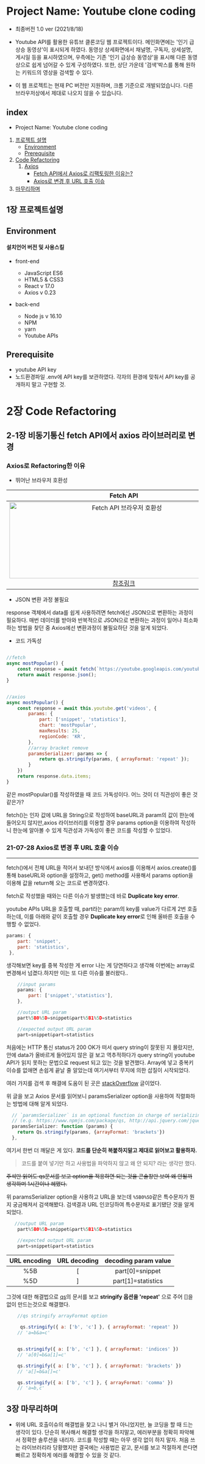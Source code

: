 # Project Name: Youtube clone coding

- 최종버전 1.0 ver (2021/8/18)

- Youtube API를 활용한 유튜브 클론코딩 웹 프로젝트이다. 메인화면에는 '인기 급상승 동영상'이 표시되게 하였다. 동영상 상세화면에서 채널명, 구독자, 상세설명, 게시일 등을 표시하였으며, 우측에는 기존 '인기 급상승 동영상'을 표시해 다른 동영상으로 쉽게 넘어갈 수 있게 구성하였다. 또한, 상단 가운데 '검색'박스를 통해 원하는 키워드의 영상을 검색할 수 있다.

- 이 웹 프로젝트는 현재 PC 버전만 지원하며, 크롬 기준으로 개발되었습니다. 다른 브라우저상에서 제대로 나오지 않을 수 있습니다.

## index

- Project Name: Youtube clone coding

1. [프로젝트 설명](#1장-프로젝트설명)
   - [Environment](#environment)
   - [Prerequisite](#prerequisite)
2. [Code Refactoring](#2장-code-refactoring)
   1. [Axios](#2-1장-비동기통신-fetch-api에서-axios-라이브러리로-변경)
      - [Fetch API에서 Axios로 리팩토링한 이유는?](#axios로-refactoring한-이유)
      - [Axios로 변경 후 URL 호출 이슈](#21-07-28-Axios로-변경-후-URL-호출-이슈)
3. [마무리하며](#3장-마무리하며)

## 1장 프로젝트설명

## Environment

#### 설치언어 버전 및 사용스킬

- front-end

  - JavaScript ES6
  - HTML5 & CSS3
  - React v 17.0
  - Axios v 0.23

- back-end

  - Node js v 16.10
  - NPM
  - yarn
  - Youtube APIs

## Prerequisite

- youtube API key
- 노드환경파일 .env에 API key를 보관하였다. 각자의 환경에 맞춰서 API key를 공개하지 말고 구현할 것.

# 2장 Code Refactoring

## 2-1장 비동기통신 fetch API에서 axios 라이브러리로 변경

### Axios로 Refactoring한 이유

- 뛰어난 브라우저 호환성

|                                                                                                                                     Fetch API                                                                                                                                      |                                                                                                       Axios                                                                                                        |
| :--------------------------------------------------------------------------------------------------------------------------------------------------------------------------------------------------------------------------------------------------------------------------------: | :----------------------------------------------------------------------------------------------------------------------------------------------------------------------------------------------------------------: |
| <img src="https://user-images.githubusercontent.com/50471668/127454334-b41eda40-3eaf-4f21-a4b0-9a41eb73530c.png" width="600" height="200" alt="Fetch API 브라우저 호환성"> [참조링크](https://developer.mozilla.org/en-US/docs/Web/JavaScript/Reference/Statements/async_function) | <img src="https://user-images.githubusercontent.com/50471668/127454355-7f8f2bf2-3dcb-41e1-b8fe-26bbd4b1ad40.png" width="600" height="200" alt="axops 브라우저 호환성" > [참조링크](https://github.com/axios/axios) |

- JSON 변환 과정 불필요

response 객체에서 data를 쉽게 사용하려면 fetch에선 JSON으로 변환하는 과정이 필요하다. 매번 데이터를 받아와 반복적으로 JSON으로 변환하는 과정이 일어나 최소화하는 방법을 찾던 중 Axios에선 변환과정이 불필요하단 것을 알게 되었다.

- 코드 가독성

```JavaScript

//fetch
async mostPopular() {
    const response = await fetch(`https://youtube.googleapis.com/youtube/v3/videos?key=[YOUR_API_KEY]&part=snippet&part=statistics&chart=mostPopular&maxResults=25&regionCode=KR`, this.getRequestOptions);
    return await response.json();
}


//axios
async mostPopular() {
    const response = await this.youtube.get('videos', {
        params: {
            part: ['snippet', 'statistics'],
            chart: 'mostPopular',
            maxResults: 25,
            regionCode: 'KR',
        },
        //array bracket remove
        paramsSerializer: params => {
            return qs.stringify(params, { arrayFormat: 'repeat' });
        }
    })
    return response.data.items;
}
```

같은 mostPopular()를 작성하였을 때 코드 가독성이다. 어느 것이 더 직관성이 좋은 것 같은가?

fetch()는 인자 값에 URL을 String으로 작성하여 baseURL과 param의 값이 한눈에 들어오지 않지만,axios 라이브러리를 이용할 경우 params option을 이용하여 작성하니 한눈에 알아볼 수 있게 직관성과 가독성이 좋은 코드를 작성할 수 있었다.

### **21-07-28 Axios로 변경 후 URL 호출 이슈**

---

fetch()에서 전체 URL을 적어서 보내던 방식에서 axios를 이용해서 axios.create()를 통해 baseURL와 option을 설정하고, get() method를 사용해서 params option을 이용해 값을 return해 오는 코드로 변경하였다.

fetch로 작성했을 때와는 다른 이슈가 발생했는데 바로 **Duplicate key error**.

youtube APIs URL을 호출할 때, part라는 param의 key를 value가 다르게 2번 호출하는데, 이를 아래와 같이 호출할 경우 **Duplicate key error**로 인해 올바른 호출을 수행할 수 없었다.

```javaScript
params: {
    part: 'snippet',
    part: 'statistics',
 },
```

생각해보면 key를 중복 작성한 게 error 나는 게 당연하다고 생각해 이번에는 array로 변경해서 넘겼다.하지만 이는 또 다른 이슈를 불러왔다..

```javaScript
    //input params
    params: {
        part: ['snippet','statistics'],
    },

    //output URL param
    part%5B0%5D=snippet&part%5B1%5D=statistics

    //expected output URL param
    part=snippet&part=statistics
```

처음에는 HTTP 통신 status가 200 OK가 떠서 query string이 잘못된 지 몰랐지만, 안에 data가 올바르게 들어있지 않은 걸 보고 역추적하다가 query string이 youtube API가 읽지 못하는 문법으로 request 되고 있는 것을 발견했다. Array에 넣고 중복키 이슈를 없애면 손쉽게 끝날 줄 알았는데 여기서부터 무지에 의한 삽질이 시작되었다.

여러 가지를 검색 후 해결에 도움이 된 곳은 [stackOverflow](https://stackoverflow.com/questions/49944387/how-to-correctly-use-axios-params-with-arrays) 글이었다.

위 글을 보고 Axios 문서를 읽어보니 paramsSerializer option을 사용하여 직렬화하는 방법에 대해 알게 되었다.

```javaScript
  // `paramsSerializer` is an optional function in charge of serializing `params`
  // (e.g. https://www.npmjs.com/package/qs, http://api.jquery.com/jquery.param/)
  paramsSerializer: function (params) {
    return Qs.stringify(params, {arrayFormat: 'brackets'})
  },
```

여기서 한번 더 깨달은 게 있다. **코드를 단순히 복붙하지말고 제대로 읽어보고 활용하자.**

> 코드를 붙여 넣기만 하고 사용법을 파악하지 않고 왜 안 되지? 라는 생각만 했다.

~~주석만 읽어도 qs문서를 보고 option을 적용하면 되는 것을 콘솔창만 보여 왜 안될까 생각하며 1시간이나 헤맸다.~~

위 paramsSerializer option을 사용하고 URL을 보는데 `%5B0%5D`같은 특수문자가 뭔지 궁금해져서 검색해봤다. 검색결과 URL 인코딩하여 특수문자로 표기됐단 것을 알게 되었다.

```javaScript
   //output URL param
    part%5B0%5D=snippet&part%5B1%5D=statistics

    //expected output URL param
    part=snippet&part=statistics
```

| URL encoding | URL decoding | decoding param value |
| :----------: | :----------: | :------------------: |
|     %5B      |      [       |   part[0]=snippet    |
|     %5D      |      ]       |  part[1]=statistics  |

그것에 대한 해결법으로 [qs](https://www.npmjs.com/package/qs)의 문서를 보고 **stringify 옵션을 'repeat'** 으로 주어 []을 없이 만드는것으로 해결했다.

```javaScript
    //qs stringify arrayFormat option

     qs.stringify({ a: ['b', 'c'] }, { arrayFormat: 'repeat' })
    // 'a=b&a=c'


    qs.stringify({ a: ['b', 'c'] }, { arrayFormat: 'indices' })
    // 'a[0]=b&a[1]=c'

    qs.stringify({ a: ['b', 'c'] }, { arrayFormat: 'brackets' })
    // 'a[]=b&a[]=c'

    qs.stringify({ a: ['b', 'c'] }, { arrayFormat: 'comma' })
    // 'a=b,c'
```

## 3장 마무리하며

- 위에 URL 호출이슈의 해결법을 찾고 나니 별거 아니었지만, 늘 코딩을 할 때 드는 생각이 있다. 단순히 복사해서 해결할 생각을 하지말고, 에러부분을 정확히 파악해서 정확한 솔루션을 내리자. 코드를 작성할 때는 아무 생각 없이 하지 말자. 처음 쓰는 라이브러리라 당황했지만 결국에는 사용법은 같고, 문서를 보고 적절하게 쓴다면 빠르고 정확하게 에러를 해결할 수 있을 것 같다.

